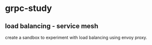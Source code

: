 # grpc-study

## load balancing - service mesh

create a sandbox to experiment with load balancing using envoy proxy.